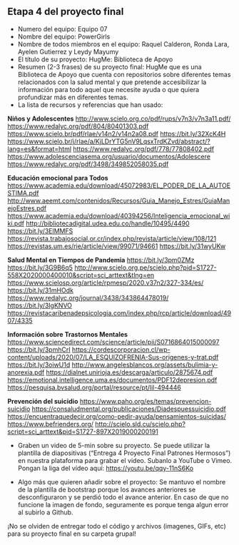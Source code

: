 ## Etapa 4 del proyecto final

- Numero del equipo: Equipo 07
- Nombre del equipo: PowerGirls
- Nombre de todos miembros en el equipo: Raquel Calderon, Ronda Lara, Ayelen Gutierrez y Leydy Mayumy
- El título de su proyecto: HugMe: Biblioteca de Apoyo
- Resumen (2-3 frases) de su proyecto final: HugMe que es una Biblioteca de Apoyo que cuenta con repositorios sobre diferentes temas relacionados con la salud mental y que pretende accesibilizar la información para todo aquel que necesite ayuda o que quiera profundizar más en diferentes temas.
- La lista de recursos y referencias que han usado:

**Niños y Adolescentes**
http://www.scielo.org.co/pdf/rups/v7n3/v7n3a11.pdf/ https://www.redalyc.org/pdf/804/80401303.pdf 
https://www.scielo.br/pdf/rlae/v14n2/v14n2a08.pdf
https://bit.ly/32XcK4H
https://www.scielo.br/j/rlae/a/KjLDrYTG5nV9LqsxTrdKZvd/abstract/?lang=es&format=html 
https://www.redalyc.org/pdf/778/77808402.pdf 
https://www.adolescenciasema.org/usuario/documentos/Adolescere 
https://www.redalyc.org/pdf/3498/349852058035.pdf 

**Educación emocional para Todos**
https://www.academia.edu/download/45072983/EL_PODER_DE_LA_AUTOESTIMA.pdf http://www.aeemt.com/contenidos/Recursos/Guia_Manejo_Estres/GuiaManejoEstres.pdf 
https://www.academia.edu/download/40394256/Inteligencia_emocional_wiki.pdf http://bibliotecadigital.udea.edu.co/handle/10495/4490 
https://bit.ly/3ElMMFS 
https://revista.trabajosocial.or.cr/index.php/revista/article/view/108/121
https://revistas.um.es/rie/article/view/99071/94661
https://bit.ly/31wyUKw 

**Salud Mental en Tiempos de Pandemia**
https://bit.ly/3pm0ZMz
https://bit.ly/3G9B6q5 
http://www.scielo.org.pe/scielo.php?pid=S1727-558X2020000400010&script=sci_arttext&tlng=en 
https://www.scielosp.org/article/rpmesp/2020.v37n2/327-334/es/
https://bit.ly/31mHOdk
https://www.redalyc.org/journal/3438/343864478019/
https://bit.ly/3IgKNVO
https://revistacaribenadepsicologia.com/index.php/rcp/article/download/4907/4335 

**Información sobre Trastornos Mentales**
https://www.sciencedirect.com/science/article/pii/S0716864015000097
https://bit.ly/3pmhCrI 
https://cordescorporacion.cl/wp-content/uploads/2020/07/LA_ESQUIZOFRENIA-Sus-origenes-y-trat.pdf
https://bit.ly/3oiwU1d 
http://www.angelesblancos.org/assets/bulimia-y-anorexia.pdf
https://dialnet.unirioja.es/descarga/articulo/2875674.pdf
https://emotional.intelligence.uma.es/documentos/PDF12depresion.pdf
https://pesquisa.bvsalud.org/portal/resource/pt/lil-494446

**Prevención del suicidio**
https://www.paho.org/es/temas/prevencion-suicidio
https://consaludmental.org/publicaciones/Diadespuessuicidio.pdf
https://encuentraquedecir.org/como-pedir-ayuda/pensamientos-suicidas/
https://www.befrienders.org/
http://scielo.sld.cu/scielo.php?script=sci_arttext&pid=S1727-897X2019000200191 

- Graben un video de 5-min sobre su proyecto. Se puede utilizar la plantilla de diapositivas (“Entrega 4 Proyecto Final Patrones Hermosos”) en nuestra plataforma para grabar el video. Subanlo a YouTube o Vimeo. Pongan la liga del vídeo aquí: https://youtu.be/qqy-11nS6Ko

- Algo más que quieren añadir sobre el proyecto: Se mantuvo el nombre de la plantilla de bootstrap porque los avances anteriores se desconfiguraron y se perdió todo el avance anterior. En caso de que no funcione la imagen de fondo, seguramente es porque tenga algun error al subirlo a Github.

¡No se olviden de entregar todo el código y archivos (imagenes, GIFs, etc) para su proyecto final en su carpeta grupal!
